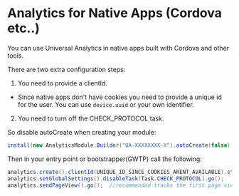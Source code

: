 # Analytics for Native Apps (Cordova etc..)

You can use Universal Analytics in native apps built with Cordova and other tools.

There are two extra configuration steps:

1. You need to provide a clientId.
  * Since native apps don't have cookies you need to provide a unique id for the user.  You can use `device.uuid` or your own identifier.
  
2.  You need to turn off the CHECK_PROTOCOL task.

So disable autoCreate when creating your module:

```java
install(new AnalyticsModule.Builder("UA-XXXXXXXX-X").autoCreate(false).build());
```

Then in your entry point or bootstrapper(GWTP) call the following:

```java
analytics.create().clientId(UNIQUE_ID_SINCE_COOKIES_ARENT_AVAILABLE).storage(Storage.NONE).go();
analytics.setGlobalSettings().disableTask(Task.CHECK_PROTOCOL).go();
analytics.sendPageView().go();  //recommended tracks the first page view.
```
